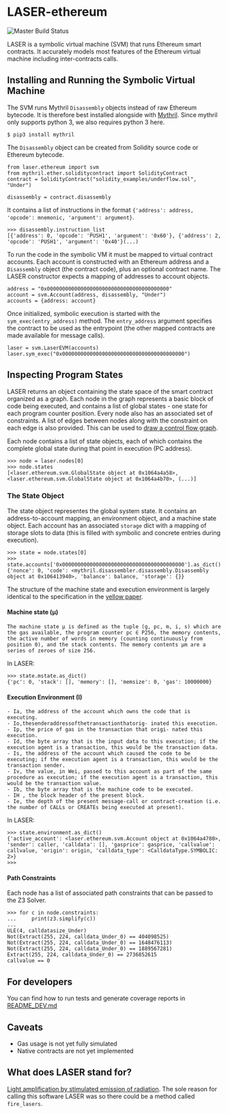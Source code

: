 # LASER-ethereum
![Master Build Status](https://img.shields.io/circleci/project/github/b-mueller/laser-ethereum/master.svg)

LASER is a symbolic virtual machine (SVM) that runs Ethereum smart contracts. It accurately models most features of the Ethereum virtual machine including inter-contracts calls.

## Installing and Running the Symbolic Virtual Machine

The SVM runs Mythril `Disassembly` objects instead of raw Ethereum bytecode. It is therefore best installed alongside with [Mythril](https://github.com/ConsenSys/mythril). Since mythril only supports python 3, we also requires python 3 here.  

```
$ pip3 install mythril
```

The `Disassembly` object can be created from Solidity source code or Ethereum bytecode.

```
from laser.ethereum import svm
from mythril.ether.soliditycontract import SolidityContract
contract = SolidityContract("solidity_examples/underflow.sol", "Under")

disassembly = contract.disassembly
```

It contains a list of instructions in the format `{'address': address, 'opcode': mnemonic, 'argument': argument}`.

```
>>> disassembly.instruction_list
[{'address': 0, 'opcode': 'PUSH1', 'argument': '0x60'}, {'address': 2, 'opcode': 'PUSH1', 'argument': '0x40'}(...)
```

To run the code in the symbolic VM it must be mapped to virtual contract accounts. Each account is constructed with an Ethereum address and a `Disassembly` object (the contract code), plus an optional contract name. The LASER constructor expects a mapping of addresses to account objects. 

```
address = "0x0000000000000000000000000000000000000000"
account = svm.Account(address, disassembly, "Under")
accounts = {address: account}
```

Once initialized, symbolic execution is started with the `sym_exec(entry_address)` method. The `entry_address` argument specifies the contract to be used as the entrypoint (the other mapped contracts are made available for message calls).


```
laser = svm.LaserEVM(accounts)
laser.sym_exec("0x0000000000000000000000000000000000000000")
```

## Inspecting Program States

LASER returns an object containing the state space of the smart contract organized as a graph. Each node in the graph represents a basic block of code being executed, and contains a list of global states - one state for each program counter position. Every node also has an associated set of constraints. A list of edges between nodes along with the constraint on each edge is also provided. This can be used to [draw a control flow graph](https://github.com/ConsenSys/mythril#control-flow-graph).

Each node contains a list of state objects, each of which contains the complete global state during that point in execution (PC address).

```
>>> node = laser.nodes[0]
>>> node.states
[<laser.ethereum.svm.GlobalState object at 0x1064a4a58>, <laser.ethereum.svm.GlobalState object at 0x1064a4b70>, (...)]
```

### The State Object

The state object representes the global system state. It contains an address-to-account mapping, an environment object, and a machine state object. Each account has an associated `storage` dict with a mapping of storage slots to data (this is filled with symbolic and concrete entries during execution).

```
>>> state = node.states[0]
>>> state.accounts['0x0000000000000000000000000000000000000000'].as_dict()
{'nonce': 0, 'code': <mythril.disassembler.disassembly.Disassembly object at 0x106413940>, 'balance': balance, 'storage': {}}
```

The structure of the machine state and execution environment is largely identical to the specification in the [yellow paper](https://github.com/ethereum/yellowpaper).

#### Machine state (μ)

```
The machine state μ is defined as the tuple (g, pc, m, i, s) which are the gas available, the program counter pc ∈ P256, the memory contents, the active number of words in memory (counting continuously from position 0), and the stack contents. The memory contents μm are a series of zeroes of size 256.
```

In LASER:

```
>>> state.mstate.as_dict()
{'pc': 0, 'stack': [], 'memory': [], 'memsize': 0, 'gas': 10000000}
```

#### Execution Environment (I)

```
- Ia, the address of the account which owns the code that is executing.
- Io,thesenderaddressofthetransactionthatorig- inated this execution.
- Ip, the price of gas in the transaction that origi- nated this execution.
- Id, the byte array that is the input data to this execution; if the execution agent is a transaction, this would be the transaction data.
- Is, the address of the account which caused the code to be executing; if the execution agent is a transaction, this would be the transaction sender.
- Iv, the value, in Wei, passed to this account as part of the same procedure as execution; if the execution agent is a transaction, this would be the transaction value.
- Ib, the byte array that is the machine code to be executed.
- IH , the block header of the present block.
- Ie, the depth of the present message-call or contract-creation (i.e. the number of CALLs or CREATEs being executed at present).
```

In LASER:

```
>>> state.environment.as_dict()
{'active_account': <laser.ethereum.svm.Account object at 0x1064a4780>, 'sender': caller, 'calldata': [], 'gasprice': gasprice, 'callvalue': callvalue, 'origin': origin, 'calldata_type': <CalldataType.SYMBOLIC: 2>}
>>>
```

#### Path Constraints

Each node has a list of associated path constraints that can be passed to the Z3 Solver.

```
>>> for c in node.constraints:
...     print(z3.simplify(c))
... 
ULE(4, calldatasize_Under)
Not(Extract(255, 224, calldata_Under_0) == 404098525)
Not(Extract(255, 224, calldata_Under_0) == 1648476113)
Not(Extract(255, 224, calldata_Under_0) == 1889567281)
Extract(255, 224, calldata_Under_0) == 2736852615
callvalue == 0

```

## For developers

You can find how to run tests and generate coverage reports in [README_DEV.md](./README_DEV.md)

## Caveats

- Gas usage is not yet fully simulated
- Native contracts are not yet implemented

## What does LASER stand for?

[Light amplification by stimulated emission of radiation](https://en.wikipedia.org/wiki/Laser). The sole reason for calling this software LASER was so there could be a method called `fire_lasers`.


